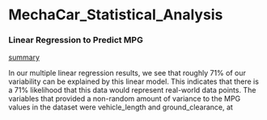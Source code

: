 # MechaCar_Statistical_Analysis

### Linear Regression to Predict MPG

[summary](https://github.com/crtallent/MechaCar_Statistical_Analysis/blob/main/Challenge/Images/lm%20sum.png)

In our multiple linear regression results, we see that roughly 71% of our variability can be explained by this linear model.  This indicates that there is a 71% likelihood that this data would represent real-world data points.  The variables that provided a non-random amount of variance to the MPG values in the dataset were vehicle_length and ground_clearance, at 
